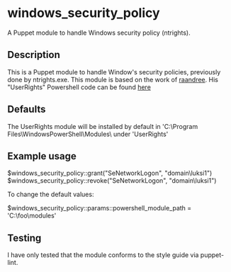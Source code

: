 # windows_security_policy
A Puppet module to handle Windows security policy (ntrights).

## Description
This is a Puppet module to handle Window's security policies, previously done by ntrights.exe. This module is based on the work of <a href="https://userrights.codeplex.com/team/view">raandree</a>. His "UserRights" Powershell code can be found <a href="">here</a>

## Defaults
The UserRights module will be installed by default in 'C:\Program Files\WindowsPowerShell\Modules\ under 'UserRights'

## Example usage

$windows_security_policy::grant("SeNetworkLogon", "domain\luksi1")
$windows_security_policy::revoke("SeNetworkLogon", "domain\luksi1")

To change the default values:

$windows_security_policy::params::powershell_module_path = 'C:\foo\modules'

## Testing

I have only tested that the module conforms to the style guide via puppet-lint.





